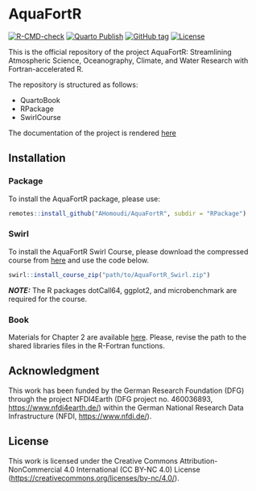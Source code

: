 # AquaFortR

<!-- badges: start -->
[![R-CMD-check](https://github.com/AHomoudi/AquaFortR/actions/workflows/R-CMD-check.yaml/badge.svg)](https://github.com/AHomoudi/AquaFortR/actions/workflows/R-CMD-check.yaml)
[![Quarto Publish](https://github.com/AHomoudi/AquaFortR/workflows/Quarto%20Publish/badge.svg)](https://github.com/AHomoudi/AquaFortR/actions?query=workflow:"Quarto+Publish")
[![GitHub tag](https://img.shields.io/github/tag/AHomoudi/AquaFortR?include_prereleases=&sort=semver&color=blue)](https://github.com/AHomoudi/AquaFortR/releases/)
[![License](https://img.shields.io/badge/License-CCBY-blue)](#license)
<!-- badges: end -->

This is the official repository of the project AquaFortR: Streamlining Atmospheric Science, Oceanography, Climate, and Water Research with Fortran-accelerated R. 

The repository is structured as follows:

 - QuartoBook  
 - RPackage  
 - SwirlCourse

The documentation of the project is rendered [here](https://ahomoudi.github.io/AquaFortR/)

## Installation 

### Package
To install the AquaFortR package, please use: 

```r
remotes::install_github("AHomoudi/AquaFortR", subdir = "RPackage")
```

### Swirl
To install the AquaFortR Swirl Course, please download the compressed course from 
<a href="AquaFortR_Swirl.zip">here</a> and use the code below. 

```r
swirl::install_course_zip("path/to/AquaFortR_Swirl.zip")
```

**_NOTE:_**  The R packages dotCall64, ggplot2, and microbenchmark are required for the course.

### Book 

Materials for Chapter 2 are available <a href="AquaFortR_Codes.zip">here</a>. Please, 
revise the path to the shared libraries files in the R-Fortran functions.

## Acknowledgment

This work has been funded by the German Research Foundation (DFG) through the project NFDI4Earth (DFG project no. 460036893, https://www.nfdi4earth.de/) within the German National Research Data Infrastructure (NFDI, https://www.nfdi.de/). 

## License

This work is licensed under the Creative Commons Attribution-NonCommercial 4.0 
International (CC BY-NC 4.0) License (<https://creativecommons.org/licenses/by-nc/4.0/>).


<!---  setwd("C:\\Projects\\AquaFortR") --->
